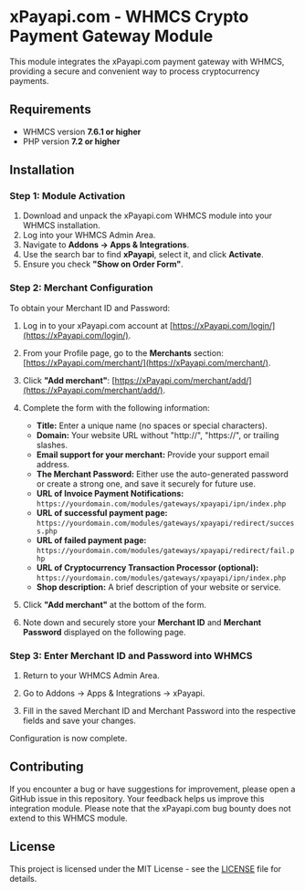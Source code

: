 # xPayapi.com - WHMCS Crypto Payment Gateway Module

This module integrates the xPayapi.com payment gateway with WHMCS, providing a secure and convenient way to process cryptocurrency payments.

## Requirements

- WHMCS version **7.6.1 or higher**
- PHP version **7.2 or higher**

## Installation

### Step 1: Module Activation

1. Download and unpack the xPayapi.com WHMCS module into your WHMCS installation.
2. Log into your WHMCS Admin Area.
3. Navigate to **Addons → Apps & Integrations**.
4. Use the search bar to find **xPayapi**, select it, and click **Activate**.
5. Ensure you check **"Show on Order Form"**.

### Step 2: Merchant Configuration

To obtain your Merchant ID and Password:

1. Log in to your xPayapi.com account at [https://xPayapi.com/login/](https://xPayapi.com/login/).
2. From your Profile page, go to the **Merchants** section: [https://xPayapi.com/merchant/](https://xPayapi.com/merchant/).
3. Click **"Add merchant"**: [https://xPayapi.com/merchant/add/](https://xPayapi.com/merchant/add/).
4. Complete the form with the following information:
    - **Title:** Enter a unique name (no spaces or special characters).
    - **Domain:** Your website URL without "http://", "https://", or trailing slashes.
    - **Email support for your merchant:** Provide your support email address.
    - **The Merchant Password:** Either use the auto-generated password or create a strong one, and save it securely for future use.
    - **URL of Invoice Payment Notifications:** `https://yourdomain.com/modules/gateways/xpayapi/ipn/index.php`
    - **URL of successful payment page:** `https://yourdomain.com/modules/gateways/xpayapi/redirect/success.php`
    - **URL of failed payment page:** `https://yourdomain.com/modules/gateways/xpayapi/redirect/fail.php`
    - **URL of Cryptocurrency Transaction Processor (optional):** `https://yourdomain.com/modules/gateways/xpayapi/ipn/index.php`
    - **Shop description:** A brief description of your website or service.

5. Click **"Add merchant"** at the bottom of the form.
6. Note down and securely store your **Merchant ID** and **Merchant Password** displayed on the following page.


### Step 3: Enter Merchant ID and Password into WHMCS

1. Return to your WHMCS Admin Area.

2. Go to Addons → Apps & Integrations → xPayapi.

3. Fill in the saved Merchant ID and Merchant Password into the respective fields and save your changes.


Configuration is now complete.

## Contributing

If you encounter a bug or have suggestions for improvement, please open a GitHub issue in this repository. Your feedback helps us improve this integration module. Please note that the xPayapi.com bug bounty does not extend to this WHMCS module.

## License

This project is licensed under the MIT License - see the [LICENSE](LICENSE) file for details.

